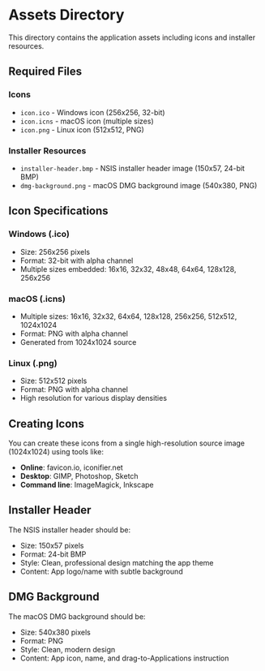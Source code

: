 # Assets Directory

This directory contains the application assets including icons and installer resources.

## Required Files

### Icons
- `icon.ico` - Windows icon (256x256, 32-bit)
- `icon.icns` - macOS icon (multiple sizes)
- `icon.png` - Linux icon (512x512, PNG)

### Installer Resources
- `installer-header.bmp` - NSIS installer header image (150x57, 24-bit BMP)
- `dmg-background.png` - macOS DMG background image (540x380, PNG)

## Icon Specifications

### Windows (.ico)
- Size: 256x256 pixels
- Format: 32-bit with alpha channel
- Multiple sizes embedded: 16x16, 32x32, 48x48, 64x64, 128x128, 256x256

### macOS (.icns)
- Multiple sizes: 16x16, 32x32, 64x64, 128x128, 256x256, 512x512, 1024x1024
- Format: PNG with alpha channel
- Generated from 1024x1024 source

### Linux (.png)
- Size: 512x512 pixels
- Format: PNG with alpha channel
- High resolution for various display densities

## Creating Icons

You can create these icons from a single high-resolution source image (1024x1024) using tools like:

- **Online**: favicon.io, iconifier.net
- **Desktop**: GIMP, Photoshop, Sketch
- **Command line**: ImageMagick, Inkscape

## Installer Header

The NSIS installer header should be:
- Size: 150x57 pixels
- Format: 24-bit BMP
- Style: Clean, professional design matching the app theme
- Content: App logo/name with subtle background

## DMG Background

The macOS DMG background should be:
- Size: 540x380 pixels
- Format: PNG
- Style: Clean, modern design
- Content: App icon, name, and drag-to-Applications instruction
